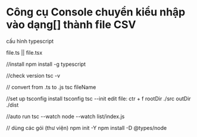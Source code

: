 
# Công cụ Console chuyển kiểu nhập vào dạng[] thành file CSV

cấu hình typescript

file.ts || file.tsx

//install
npm install -g typescript

//check version
tsc -v

// convert from .ts to .js
tsc fileName

//set up tsconfig
install tsconfig
tsc --init
edit file: ctr + f
rootDir ./src
outDir ./dist

//auto run
tsc --watch
node --watch list/index.js

// dùng các gói (thư viện)
npm init -Y
npm install -D @types/node